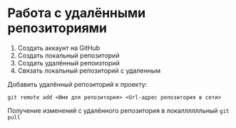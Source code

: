 # **Работа с удалёнными репозиториями**

1. Создать аккаунт на GitHub
2. Создать локальный репозиторий
3. Создать удалённый репоизторий 
4. Связать локальный репозиторий с удаленным

Добавить удалённый репозиторий к проекту:
```
git remote add <Имя для репозитория> <Url-адрес репозитория в сети>
```
Получение изменений с удалённого репозитория в локалллллльный `git pull`
